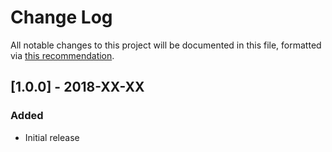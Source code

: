# Change Log
All notable changes to this project will be documented in this file, formatted via [this recommendation](http://keepachangelog.com/).

## [1.0.0] - 2018-XX-XX
### Added
- Initial release
